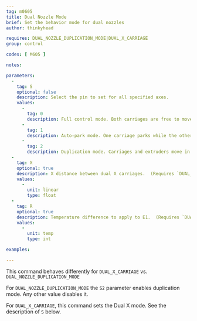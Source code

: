 ```yaml
---
tag: m0605
title: Dual Nozzle Mode
brief: Set the behavior mode for dual nozzles
author: thinkyhead

requires: DUAL_NOZZLE_DUPLICATION_MODE|DUAL_X_CARRIAGE
group: control

codes: [ M605 ]

notes:

parameters:
  -
    tag: S
    optional: false
    description: Select the pin to set for all specified axes.
    values:
      -
        tag: 0
        description: Full control mode. Both carriages are free to move, constrained by safe distance. (Requires `DUAL_X_CARRIAGE`)
      -
        tag: 1
        description: Auto-park mode. One carriage parks while the other moves. (Requires `DUAL_X_CARRIAGE`)
      -
        tag: 2
        description: Duplication mode. Carriages and extruders move in unison.
  -
    tag: X
    optional: true
    description: X distance between dual X carriages.  (Requires `DUAL_X_CARRIAGE`)
    values:
      -
        unit: linear
        type: float
  -
    tag: R
    optional: true
    description: Temperature difference to apply to E1.  (Requires `DUAL_X_CARRIAGE`)
    values:
      -
        unit: temp
        type: int

examples:

---
```


This command behaves differently for `DUAL_X_CARRIAGE` vs. `DUAL_NOZZLE_DUPLICATION_MODE`

For `DUAL_NOZZLE_DUPLICATION_MODE` the `S2` parameter enables duplication mode. Any other value disables it.

For `DUAL_X_CARRIAGE`, this command sets the Dual X mode. See the description of `S` below.
